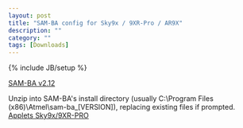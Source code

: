 ```yaml
---
layout: post
title: "SAM-BA config for Sky9x / 9XR-Pro / AR9X"
description: ""
category: ""
tags: [Downloads]
---
```

{% include JB/setup %}

[SAM-BA v2.12](http://downloads.open-tx.org/tools/sam-ba_2.12.exe)

Unzip into SAM-BA's install directory (usually C:\Program Files (x86)\Atmel\sam-ba_[VERSION]\), replacing existing files if prompted.
[Applets Sky9x/9XR-PRO](http://downloads.open-tx.org/tools/SAM-BA_applets_sky9x_9XRPro_AR9X.zip)
